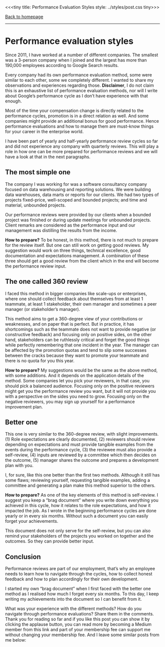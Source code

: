 <<<tiny
title: Performance Evaluation Styles
style: ../styles/post.css
tiny>>>

[Back to homepage](../index.html)

---

# Performance evaluation styles

Since 2011, I have worked at a number of different companies. The smallest was a 3-person company when I joined and the largest has more than 190,000 employees according to Google Search results.

Every company had its own performance evaluation method, some were similar to each other, some we completely different. I wanted to share my observations and experiences regarding those. **Disclaimer**, I do not claim this is an exhaustive list of performance evaluation methods, nor will I write about Google’s performance cycle as I don’t have experience with that enough.

Most of the time your compensation change is directly related to the performance cycles, promotion is in a direct relation as well. And some companies might provide an additional bonus for good performance. Hence performance evaluations and how to manage them are must-know things for your career in the enterprise world.

I have been part of yearly and half-yearly performance review cycles so far and did not experience any company with quarterly reviews. This will play a role in how one can be more prepared for performance reviews and we will have a look at that in the next paragraphs.

## The most simple one
The company I was working for was a software consultancy company focused on data warehousing and reporting solutions. We were building data warehouses, data marts or reports for our clients. We had two types of projects fixed-price, well-scoped and bounded projects; and time and material, unbounded projects.

Our performance reviews were provided by our clients when a bounded project was finished or during update meetings for unbounded projects. Client remarks are considered as the performance input and our management was distilling the results from the income.

**How to prepare?** To be honest, in this method, there is not much to prepare for the review itself. But one can still work on getting good reviews. My suggestion would work on three things, technical excellence, good documentation and expectations management. A combination of these three should get a good review from the client which in the end will become the performance review input.

## The one called 360 review
I faced this method in bigger companies like scale-ups or enterprises, where one should collect feedback about themselves from at least 1 teammate, at least 1 stakeholder, their own manager and sometimes a peer manager (or stakeholder’s manager).

This method aims to get a 360-degree view of your contributions or weaknesses, and on paper that is perfect. But in practice, it has shortcomings such as the teammate does not want to provide negative (or constructive feedback) and focusing only on positive sides, on the other hand, stakeholders can be ruthlessly critical and forget the good things while perfectly remembering that one incident in the year. The manager can be affected by the promotion quotas and tend to slip some successes between the cracks because they want to promote your teammate and there is no quota for you this year.

**How to prepare?** My suggestions would be the same as the above method, with some additions. And it depends on the application details of the method. Some companies let you pick your reviewers, in that case, you should pick a balanced audience. Focusing only on the positive reviewers might get you the performance review you want, but it will not provide you with a perspective on the sides you need to grow. Focusing only on the negative reviewers, you may sign up yourself for a performance improvement plan.

## Better one
This one is very similar to the 360-degree review, with slight improvements. (1) Role expectations are clearly documented, (2) reviewers should review depending on expectations and must provide tangible examples from the events during the performance cycle, (3) the reviewee must also provide a self-review, (4) inputs are reviewed by a committee which then decides on the outcome, (5) manager shares the outcome and prepares a development plan with you.

I, for sure, like this one better than the first two methods. Although it still has some flaws; reviewing yourself, requesting tangible examples, adding a committee and generating a plan make this method superior to the others.

**How to prepare?** As one of the key elements of this method is self-review. I suggest you keep a “brag document” where you write down everything you achieved in this cycle, how it relates to the role expectations, and how it impacted the job. As I wrote in the beginning performance cycles are done yearly or in every six months. Without such a document you can easily forget your achievements.

This document does not only serve for the self-review, but you can also remind your stakeholders of the projects you worked on together and the outcomes. So they can provide better input.

## Conclusion
Performance reviews are part of our employment, that’s why an employee needs to learn how to navigate through the cycles, how to collect honest feedback and how to plan accordingly for their own development.

I started my own “brag document” when I first faced with the better one method as I realised how much I forget every six months. To this day, I keep writing my achievements into the document so I can benefit from it.

What was your experience with the different methods? How do you navigate through performance evaluations? Share them in the comments. Thank you for reading so far and if you like this post you can show it by clicking the applause button, you can read more by becoming a Medium member from this link and part of your membership fee can support me without changing your membership fee. And I leave some similar posts from me below: